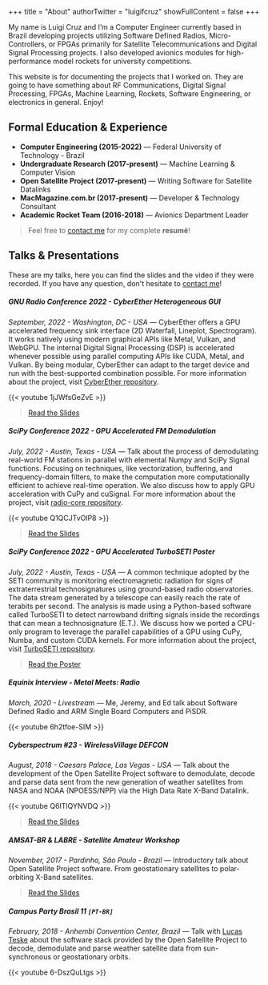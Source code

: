 +++
title = "About"
authorTwitter = "luigifcruz"
showFullContent = false
+++

My name is Luigi Cruz and I’m a Computer Engineer currently based in Brazil developing projects utilizing Software Defined Radios, Micro-Controllers, or FPGAs primarily for Satellite Telecommunications and Digital Signal Processing projects. I also developed avionics modules for high-performance model rockets for university competitions.

This website is for documenting the projects that I worked on. They are going to have something about RF Communications, Digital Signal Processing, FPGAs, Machine Learning, Rockets, Software Engineering, or electronics in general. Enjoy!

## Formal Education & Experience
- **Computer Engineering (2015-2022)** &mdash; Federal University of Technology - Brazil
- **Undergraduate Research (2017-present)** &mdash; Machine Learning & Computer Vision
- **Open Satellite Project (2017-present)** &mdash; Writing Software for Satellite Datalinks
- **MacMagazine.com.br (2017-present)** &mdash; Developer & Technology Consultant
- **Academic Rocket Team (2016-2018)** &mdash; Avionics Department Leader

> Feel free to [contact me](/contact) for my complete **resumé**!

## Talks & Presentations
These are my talks, here you can find the slides and the video if they were recorded. If you have any question, don't hesitate to [contact me](/contact)!

##### GNU Radio Conference 2022 - CyberEther Heterogeneous GUI
<cite>September, 2022 - Washington, DC - USA</cite> &mdash; CyberEther offers a GPU accelerated frequency sink interface (2D Waterfall, Lineplot, Spectrogram). It works natively using modern graphical APIs like Metal, Vulkan, and WebGPU. The internal Digital Signal Processing (DSP) is accelerated whenever possible using parallel computing APIs like CUDA, Metal, and Vulkan. By being modular, CyberEther can adapt to the target device and run with the best-supported combination possible. For more information about the project, visit [CyberEther repository](https://github.com/luigifcruz/CyberEther).

{{< youtube 1jJWfsGeZvE >}}

> [Read the Slides](/media/GNU_Radio_Conference_2022_CyberEther.pdf)

##### SciPy Conference 2022 - GPU Accelerated FM Demodulation
<cite>July, 2022 - Austin, Texas - USA</cite> &mdash; Talk about the process of demodulating real-world FM stations in parallel with elemental Numpy and SciPy Signal functions. Focusing on techniques, like vectorization, buffering, and frequency-domain filters, to make the computation more computationally efficient to achieve real-time operation. We also discuss how to apply GPU acceleration with CuPy and cuSignal. For more information about the project, visit [radio-core repository](https://github.com/luigifcruz/radio-core).

{{< youtube Q1QCJTvOlP8 >}}

> [Read the Slides](/media/SciPy_2022_Talk_Multiple_FM_Stations.pdf)

##### SciPy Conference 2022 - GPU Accelerated TurboSETI Poster 
<cite>July, 2022 - Austin, Texas - USA</cite> &mdash; A common technique adopted by the SETI community is monitoring electromagnetic radiation for signs of extraterrestrial technosignatures using ground-based radio observatories. The data stream generated by a telescope can easily reach the rate of terabits per second. The analysis is made using a Python-based software called TurboSETI to detect narrowband drifting signals inside the recordings that can mean a technosignature (E.T.). We discuss how we ported a CPU-only program to leverage the parallel capabilities of a GPU using CuPy, Numba, and custom CUDA kernels. For more information about the project, visit [TurboSETI repository](https://github.com/UCBerkeleySETI/turbo_seti).

> [Read the Poster](/media/SciPy_2022_Poster_TurboSETI.pdf)

##### Equinix Interview - Metal Meets: Radio
<cite>March, 2020 - Livestream</cite> &mdash; Me, Jeremy, and Ed talk about Software Defined Radio and ARM Single Board Computers and PiSDR.

{{< youtube 6h2tfoe-SIM >}}

##### Cyberspectrum #23 - WirelessVillage DEFCON
<cite>August, 2018 - Caesars Palace, Las Vegas - USA</cite> &mdash; Talk about the development of the Open Satellite Project software to demodulate, decode and parse data sent from the new generation of weather satellites from NASA and NOAA (NPOESS/NPP) via the High Data Rate X-Band Datalink.

{{< youtube Q6ITlQYNVDQ >}}

> [Read the Slides](/media/XBand_Satellites_Datalink.pdf)

##### AMSAT-BR & LABRE - Satellite Amateur Workshop
<cite>November, 2017 - Pardinho, São Paulo - Brazil</cite> &mdash; Introductory talk about Open Satellite Project software. From geostationary satellites to polar-orbiting X-Band satellites.

> [Read the Slides](/media/open_satellite_project_2nd_labre.pdf)

##### Campus Party Brasil 11 `[PT-BR]`
<cite>February, 2018 - Anhembi Convention Center, Brazil</cite> &mdash; Talk with [Lucas Teske](https://twitter.com/lucasteske) about the software stack provided by the Open Satellite Project to decode, demodulate and parse weather satellite data from sun-synchronous or geostationary orbits.

{{< youtube 6-DszQuLtgs >}}
